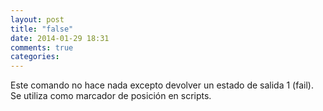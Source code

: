 ```yaml
---
layout: post
title: "false"
date: 2014-01-29 18:31
comments: true
categories: 
---
```

Este comando no hace nada excepto devolver un estado de salida 1 (fail). Se utiliza como marcador de posición en scripts.

